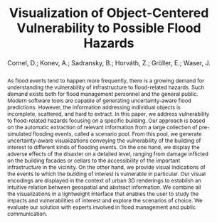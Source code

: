 ---
layout: technique
title: "Visualization of Object-Centered Vulnerability to Possible Flood Hazards"
classifications:
    system_type: "True"
    technique: "False"
    design_study: "False"
    evaluation: "False"
    data: "False"
    analysis: "False"
    generation: "False"
    curation_and_transformation: "False"
    management: "False"
    modeling: "False"
    urban_analysis: "True"
    visualization: "True"
    sunlight_access: "False"
    wind_ventilation: "False"
    view_impact: "False"
    energy: "False"
    damage_and_disaster_management: "True"
    climate: "False"
    sound: "False"
    property_cadastre: "False"
    others: "False"
    lookup: "False"
    browse: "True"
    locate: "True"
    explore: "True"
    identify: "True"
    compare: "True"
    summarize: "True"
    distribution: "True"
    trends: "False"
    outliers: "True"
    extremes: "False"
    features: "True"
    target_discovery: "True"
    target_access: "True"
    spatial_relation: "True"
    buildings: "True"
    streets: "True"
    nature: "True"
    uniform_discretization: "True"
    structural_subdivision: "False"
    univariate: "False"
    multivariate: "True"
    volumetric: "False"
    temporal: "True"
    sensing: "False"
    statistical: "False"
    simulation_based: "True"
    learning_based: "False"
    surveyed: "False"
    site: "True"
    block: "False"
    multi_block: "True"
    city: "True"
    va_wo_model: "False"
    post_model: "True"
    model_integrated: "False"
    assisted_models: "False"
    overlay: "True"
    embedded: "True"
    linked: "False"
    temporal_jx: "False"
    spatial_jx: "False"
    filter: "True"
    aggregate: "True"
    embed: "True"
    glyphs: "True"
    bar_charts: "False"
    scatterplots: "False"
    matrix: "True"
    parallel_coordinates: "False"
    map_2d: "False"
    map_3d: "True"
    walking: "False"
    steering: "False"
    selection_based: "False"
    manipulation_based: "True"
    distortion: "False"
    ghosting: "False"
    culling: "False"
    birds_view: "True"
    multi_view: "False"
    assisted_steering: "False"
    other: "False"
    vr_cave: "False"
    ar: "False"
    desktop: "True"
    mobile: "False"
    case_study: "True"
    user_study: "False"
    statistical_evaluation: "False"
    expert_interviews: "True"
key: "EL6JT2TN"
item_type: "journalArticle"
publication_year: "2015"
author: "Cornel, D.; Konev, A.; Sadransky, B.; Horváth, Z.; Gröller, E.; Waser, J."
publication_title: "Computer Graphics Forum"
isbn: "nan"
issn: "01677055"
doi: "10.1111/cgf.12645"
url_paper: "https://onlinelibrary.wiley.com/doi/10.1111/cgf.12645"
abstract_note: "nan"
date_added: "2023-01-30 00:01:43"
date_modified: "2023-01-30 00:01:43"
access_date: "2023-01-30 00:01:43"
pages: "331-340"
num_pages: "nan"
issue: "3"
volume: "34.0"
number_of_volumes: "nan"
journal_abbreviation: "Computer Graphics Forum"
short_title: "nan"
series: "nan"
series_number: "nan"
series_text: "nan"
series_title: "nan"
publisher: "nan"
place: "nan"
language: "en"
rights: "nan"
type: "nan"
archive: "nan"
archive_location: "nan"
library_catalog: "DOI.org (Crossref)"
call_number: "nan"
extra: "nan"
notes: "nan"
link_attachments: "nan"
manual_tags: "nan"
automatic_tags: "nan"
editor: "nan"
series_editor: "nan"
translator: "nan"
contributor: "nan"
attorney_agent: "nan"
book_author: "nan"
cast_member: "nan"
commenter: "nan"
composer: "nan"
cosponsor: "nan"
counsel: "nan"
interviewer: "nan"
producer: "nan"
recipient: "nan"
reviewed_author: "nan"
scriptwriter: "nan"
words_by: "nan"
guest: "nan"
number: "nan"
edition: "nan"
running_time: "nan"
scale: "nan"
medium: "nan"
artwork_size: "nan"
filing_date: "nan"
application_number: "nan"
assignee: "nan"
issuing_authority: "nan"
country: "nan"
meeting_name: "nan"
conference_name: "nan"
court: "nan"
references: "nan"
reporter: "nan"
legal_status: "nan"
priority_numbers: "nan"
programming_language: "nan"
version: "nan"
system: "nan"
code: "nan"
code_number: "nan"
section: "nan"
session: "nan"
committee: "nan"
history: "nan"
legislative_body: "nan"
abstract: "As flood events tend to happen more frequently, there is a growing demand for understanding the vulnerability of infrastructure to flood-related hazards. Such demand exists both for flood management personnel and the general public. Modern software tools are capable of generating uncertainty-aware flood predictions. However, the information addressing individual objects is incomplete, scattered, and hard to extract. In this paper, we address vulnerability to flood-related hazards focusing on a specific building. Our approach is based on the automatic extraction of relevant information from a large collection of pre-simulated flooding events, called a scenario pool. From this pool, we generate uncertainty-aware visualizations conveying the vulnerability of the building of interest to different kinds of flooding events. On the one hand, we display the adverse effects of the disaster on a detailed level, ranging from damage inflicted on the building facades or cellars to the accessibility of the important infrastructure in the vicinity. On the other hand, we provide visual indications of the events to which the building of interest is vulnerable in particular. Our visual encodings are displayed in the context of urban 3D renderings to establish an intuitive relation between geospatial and abstract information. We combine all the visualizations in a lightweight interface that enables the user to study the impacts and vulnerabilities of interest and explore the scenarios of choice. We evaluate our solution with experts involved in flood management and public communication."
---